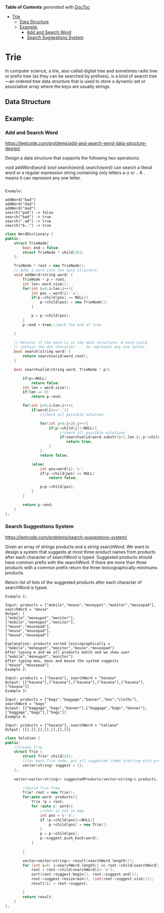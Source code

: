 <!-- START doctoc generated TOC please keep comment here to allow auto update -->
<!-- DON'T EDIT THIS SECTION, INSTEAD RE-RUN doctoc TO UPDATE -->
**Table of Contents**  *generated with [DocToc](https://github.com/thlorenz/doctoc)*

- [Trie](#trie)
  - [Data Structure](#data-structure)
  - [Example:](#example)
    - [Add and Search Word](#add-and-search-word)
    - [Search Suggestions System](#search-suggestions-system)

<!-- END doctoc generated TOC please keep comment here to allow auto update -->

# Trie

In computer science, a trie, also called digital tree and sometimes radix tree or prefix tree (as they can be searched by prefixes), is a kind of search tree—an ordered tree data structure that is used to store a dynamic set or associative array where the keys are usually strings.

## Data Structure 


## Example: 

### Add and Search Word

https://leetcode.com/problems/add-and-search-word-data-structure-design/

Design a data structure that supports the following two operations:

void addWord(word)
bool search(word)
search(word) can search a literal word or a regular expression string containing only letters a-z or .. A . means it can represent any one letter.

```

Example:

addWord("bad")
addWord("dad")
addWord("mad")
search("pad") -> false
search("bad") -> true
search(".ad") -> true
search("b..") -> true
```


```CPP
class WordDictionary {
public:
    struct TrieNode{
        bool end = false;
        struct TrieNode * child[26];
    };

    TrieNode * root = new TrieNode();
    // Adds a word into the data structure.
    void addWord(string word) {
        TrieNode * p = root;
        int len= word.size();
        for(int i=0;i<len;i++){
            int pos = word[i]-'a';
            if(p->child[pos] == NULL){
                p->child[pos] = new TrieNode();
            }

            p = p->child[pos];
        }
        p->end = true;//mark the end of tree

    }

    // Returns if the word is in the data structure. A word could
    // contain the dot character '.' to represent any one letter.
    bool search(string word) {
        return searchvalid(word,root);
    }

    bool searchvalid(string word, TrieNode * p){

        if(p==NULL)
            return false;
        int len = word.size();
        if(len == 0)
            return p->end;

        for(int i=0;i<len;i++){
            if(word[i]=='.'){
                //check all possible solution

                for(int j=0;j<26;j++){
                    if(p->child[j]!=NULL){
                         //check all possible solutions
                         if(searchvalid(word.substr(i+1,len-i),p->child[j]))
                            return true;
                    }
                }
                return false;

            }else{
                int pos=word[i]-'a';
                if(p->child[pos] == NULL)
                    return false;

                p=p->child[pos];
            }
        }

        return p->end;
    }
};

```


### Search Suggestions System

https://leetcode.com/problems/search-suggestions-system/

Given an array of strings products and a string searchWord. We want to design a system that suggests at most three product names from products after each character of searchWord is typed. Suggested products should have common prefix with the searchWord. If there are more than three products with a common prefix return the three lexicographically minimums products.

Return list of lists of the suggested products after each character of searchWord is typed. 

```
Example 1:

Input: products = ["mobile","mouse","moneypot","monitor","mousepad"], searchWord = "mouse"
Output: [
["mobile","moneypot","monitor"],
["mobile","moneypot","monitor"],
["mouse","mousepad"],
["mouse","mousepad"],
["mouse","mousepad"]
]
Explanation: products sorted lexicographically = ["mobile","moneypot","monitor","mouse","mousepad"]
After typing m and mo all products match and we show user ["mobile","moneypot","monitor"]
After typing mou, mous and mouse the system suggests ["mouse","mousepad"]
Example 2:

Input: products = ["havana"], searchWord = "havana"
Output: [["havana"],["havana"],["havana"],["havana"],["havana"],["havana"]]
Example 3:

Input: products = ["bags","baggage","banner","box","cloths"], searchWord = "bags"
Output: [["baggage","bags","banner"],["baggage","bags","banner"],["baggage","bags"],["bags"]]
Example 4:

Input: products = ["havana"], searchWord = "tatiana"
Output: [[],[],[],[],[],[],[]]
```


```CPP
class Solution {
public:
    //Create Trie
    struct Trie {
        struct Trie* child[26];
        //for each Trie node, put all suggested items starting with prefix
        vector<string> suggest = {};
    };
    
    vector<vector<string>> suggestedProducts(vector<string>& products, string searchWord) {

        //build Trie Tree
        Trie* root = new Trie();
        for(auto word: products){
            Trie *p = root;
            for (auto c: word){
                //char is not in map
                int pos = c-'a';
                if (p->child[pos]==NULL){
                    p->child[pos] = new Trie();
                }
                p = p->child[pos];
                p->suggest.push_back(word);
            }

        }
        
        vector<vector<string>> result(searchWord.length());
        for (int i=0; i<searchWord.length() && root->child[searchWord[i]-'a']!=NULL; i++ ){
            root = root->child[searchWord[i]-'a'];
            sort(root->suggest.begin(), root->suggest.end());
            root->suggest.resize(min(3, (int)root->suggest.size()));
            result[i] = root->suggest;

        }
        return result;
    }
};
```

